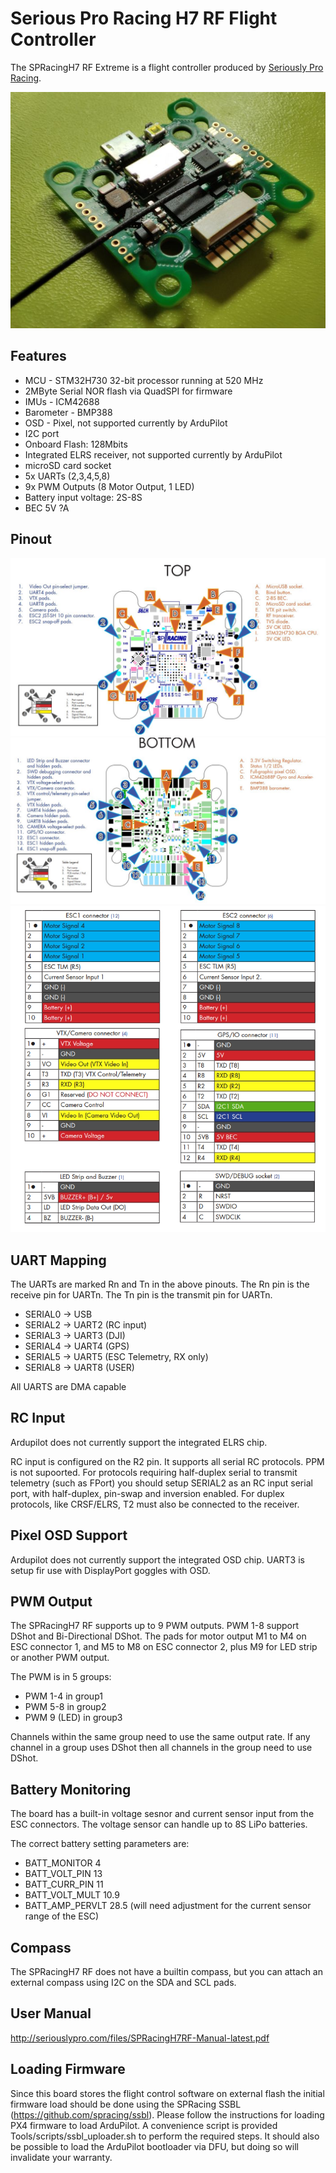 # Serious Pro Racing H7 RF Flight Controller

The SPRacingH7 RF Extreme is a flight controller produced by [Seriously Pro Racing](http://www.seriouslypro.com/).

![SPRacingH7 RF Top](spracingh7rf.jpg "SPRacingH7-top")

## Features

 - MCU - STM32H730 32-bit processor running at 520 MHz
 - 2MByte Serial NOR flash via QuadSPI for firmware
 - IMUs - ICM42688
 - Barometer - BMP388
 - OSD - Pixel, not supported currently by ArduPilot
 - I2C port
 - Onboard Flash: 128Mbits
 - Integrated ELRS receiver, not supported currently by ArduPilot 
 - microSD card socket
 - 5x UARTs (2,3,4,5,8)
 - 9x PWM Outputs (8 Motor Output, 1 LED)
 - Battery input voltage: 2S-8S
 - BEC 5V ?A

## Pinout

![SPRacingH7 RF Top](spracingh7rf_top.jpg "SPRacingH7-top")
![SPRacingH7 RF Bottom](spracingh7rf_bottom.jpg "SPRacingH7-bottom")
![SPRacingH7 RF onnectors](spracingh7rf_connectors.jpg "SPRacingH7-connectors")

## UART Mapping

The UARTs are marked Rn and Tn in the above pinouts. The Rn pin is the
receive pin for UARTn. The Tn pin is the transmit pin for UARTn.

 - SERIAL0 -> USB
 - SERIAL2 -> UART2 (RC input)
 - SERIAL3 -> UART3 (DJI)
 - SERIAL4 -> UART4 (GPS)
 - SERIAL5 -> UART5 (ESC Telemetry, RX only)
 - SERIAL8 -> UART8 (USER)
 
 All UARTS are DMA capable

## RC Input

Ardupilot does not currently support the integrated ELRS chip.

RC input is configured on the R2 pin. It supports all serial RC
protocols. PPM is not supoorted. For protocols requiring half-duplex serial to transmit
telemetry (such as FPort) you should setup SERIAL2 as an RC input serial port,
with half-duplex, pin-swap and inversion enabled. For duplex protocols, like CRSF/ELRS, T2 must also be connected to the receiver.
 
  
## Pixel OSD Support

Ardupilot does not currently support the integrated OSD chip. UART3 is setup fir use with DisplayPort goggles with OSD.

## PWM Output

The SPRacingH7 RF supports up to 9 PWM outputs. PWM 1-8 support DShot and Bi-Directional DShot. The pads for motor output
M1 to M4 on ESC connector 1, and M5 to M8 on ESC connector 2, plus
M9 for LED strip or another PWM output.

The PWM is in 5 groups:

 - PWM 1-4   in group1
 - PWM 5-8  in group2
 - PWM 9 (LED)  in group3


Channels within the same group need to use the same output rate. If
any channel in a group uses DShot then all channels in the group need
to use DShot.

## Battery Monitoring

The board has a built-in voltage sesnor and current sensor input from the ESC connectors. The voltage sensor can handle up to 8S
LiPo batteries.

The correct battery setting parameters are:

 - BATT_MONITOR 4
 - BATT_VOLT_PIN 13
 - BATT_CURR_PIN 11
 - BATT_VOLT_MULT 10.9
 - BATT_AMP_PERVLT 28.5 (will need adjustment for the current sensor range of the ESC)

## Compass

The SPRacingH7 RF does not have a builtin compass, but you can attach an external compass using I2C on the SDA and SCL pads.

## User Manual

http://seriouslypro.com/files/SPRacingH7RF-Manual-latest.pdf

## Loading Firmware

Since this board stores the flight control software on external flash the initial firmware load should be done using the
SPRacing SSBL (https://github.com/spracing/ssbl). Please follow the instructions for loading PX4 firmware to load ArduPilot.
A convenience script is provided Tools/scripts/ssbl_uploader.sh to perform the required steps.
It should also be possible to load the ArduPilot bootloader via DFU, but doing so will invalidate your warranty.

